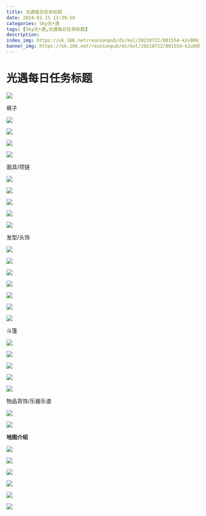 ```yaml
---
title: 光遇每日任务标题
date: 2024-01-15 13:39:59
categories: Sky光•遇
tags: [Sky光•遇,光遇每日任务标题]
description: 
index_img: https://ok.166.net/reunionpub/ds/kol/20210722/001554-k2u90bj7ay.png?imageView&thumbnail=600x0&type=jpg
banner_img: https://ok.166.net/reunionpub/ds/kol/20210722/001554-k2u90bj7ay.png?imageView&thumbnail=600x0&type=jpg
---
```

# 光遇每日任务标题
![](https://img.166.net/reunionpub/ds/kol/20240111/164659-679athnlrc.png)

裤子

![](https://img.166.net/reunionpub/ds/kol/20240111/164716-ufh8oy42j3.png)

![](https://img.166.net/reunionpub/ds/kol/20240111/164726-pvi6tesas8.png)

![](https://img.166.net/reunionpub/ds/kol/20240111/164734-ryqohtp1v6.png)

![](https://img.166.net/reunionpub/ds/kol/20240111/164755-sdr70b6ol9.png)

面具/项链

![](https://img.166.net/reunionpub/ds/kol/20240111/164817-eakqb1c2wl.png)

![](https://img.166.net/reunionpub/ds/kol/20240111/164827-a6sgdwcmuk.png)

![](https://img.166.net/reunionpub/ds/kol/20240111/164839-9q327lvng5.png)

![](https://img.166.net/reunionpub/ds/kol/20240111/164849-sopw0e9g18.png)

![](https://img.166.net/reunionpub/ds/kol/20240111/164858-i1aesw30g4.png)

发型/头饰

![](https://img.166.net/reunionpub/ds/kol/20240111/164929-rpbocwl6gd.png)

![](https://img.166.net/reunionpub/ds/kol/20240111/164938-dsjt3l6mh8.png)

![](https://img.166.net/reunionpub/ds/kol/20240111/164949-8jya0pq4hl.png)

![](https://img.166.net/reunionpub/ds/kol/20240111/164959-wn1tucl49a.png)

![](https://img.166.net/reunionpub/ds/kol/20240111/165009-dukybt0s3p.png)

![](https://img.166.net/reunionpub/ds/kol/20240111/165019-tfl1r0scbh.png)

![](https://img.166.net/reunionpub/ds/kol/20240111/165029-n9d7sey0j2.png)

斗篷

![](https://img.166.net/reunionpub/ds/kol/20240111/165046-s0mjtgs976.png)

![](https://img.166.net/reunionpub/ds/kol/20240111/165057-bowfhsrumc.png)

![](https://img.166.net/reunionpub/ds/kol/20240111/165117-38rdbj7h5t.png)

![](https://img.166.net/reunionpub/ds/kol/20240111/165107-26ibol5q1w.png)

![](https://img.166.net/reunionpub/ds/kol/20240111/165129-bp5hsgsmdj.png)

物品背饰/乐器乐谱

![](https://img.166.net/reunionpub/ds/kol/20240111/171351-0s5olsf4me.png)

![](https://img.166.net/reunionpub/ds/kol/20231215/010548-roe1ikfqsl.png)

 **地图介绍**

![](https://img.166.net/reunionpub/ds/kol/20240110/174706-q6718kvjlw.png)

![](https://img.166.net/reunionpub/ds/kol/20240110/174720-phzgsd4rn7.png)

![](https://img.166.net/reunionpub/ds/kol/20240110/174732-hadens0gs4.png)

![](https://img.166.net/reunionpub/ds/kol/20240110/174746-4l80ycawr5.png)

![](https://img.166.net/reunionpub/ds/kol/20240110/174803-450s6yc7gp.png)

![](https://img.166.net/reunionpub/ds/kol/20240110/174815-p842w0on7l.png)

